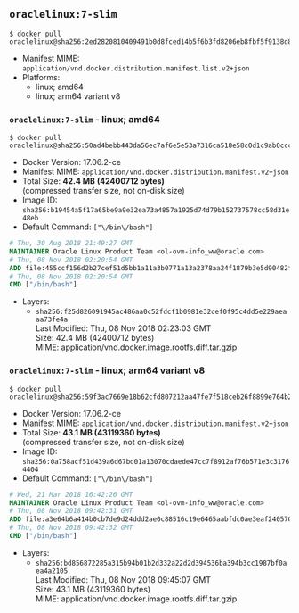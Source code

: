 ## `oraclelinux:7-slim`

```console
$ docker pull oraclelinux@sha256:2ed2820810409491b0d8fced14b5f6b3fd8206eb8fbf5f9138d825c5a98db020
```

-	Manifest MIME: `application/vnd.docker.distribution.manifest.list.v2+json`
-	Platforms:
	-	linux; amd64
	-	linux; arm64 variant v8

### `oraclelinux:7-slim` - linux; amd64

```console
$ docker pull oraclelinux@sha256:50ad4bebb443da56ec7af6e5e53a7316ca518e58c0d1c9ab0cccdc9aa2d14a0d
```

-	Docker Version: 17.06.2-ce
-	Manifest MIME: `application/vnd.docker.distribution.manifest.v2+json`
-	Total Size: **42.4 MB (42400712 bytes)**  
	(compressed transfer size, not on-disk size)
-	Image ID: `sha256:b19454a5f17a65be9a9e32ea73a4857a1925d74d79b152737578cc58d31e48eb`
-	Default Command: `["\/bin\/bash"]`

```dockerfile
# Thu, 30 Aug 2018 21:49:27 GMT
MAINTAINER Oracle Linux Product Team <ol-ovm-info_ww@oracle.com>
# Thu, 08 Nov 2018 02:20:54 GMT
ADD file:455ccf156d2b27cef51d5bb1a11a3b0771a13a2378aa24f1879b3e5d90482f3d in / 
# Thu, 08 Nov 2018 02:20:54 GMT
CMD ["/bin/bash"]
```

-	Layers:
	-	`sha256:f25d826091945ac486aa0c52fdcf1b0981e32cef0f95c4dd5e229aeaaa73fe4a`  
		Last Modified: Thu, 08 Nov 2018 02:23:03 GMT  
		Size: 42.4 MB (42400712 bytes)  
		MIME: application/vnd.docker.image.rootfs.diff.tar.gzip

### `oraclelinux:7-slim` - linux; arm64 variant v8

```console
$ docker pull oraclelinux@sha256:59f3ac7669e18b62cfd807212aa47fe7f518ceb26f8899e764b29f6697dc53d8
```

-	Docker Version: 17.06.2-ce
-	Manifest MIME: `application/vnd.docker.distribution.manifest.v2+json`
-	Total Size: **43.1 MB (43119360 bytes)**  
	(compressed transfer size, not on-disk size)
-	Image ID: `sha256:0a758acf51d439a6d67bd01a13070cdaede47cc7f8912af76b571e3c31764404`
-	Default Command: `["\/bin\/bash"]`

```dockerfile
# Wed, 21 Mar 2018 16:42:26 GMT
MAINTAINER Oracle Linux Product Team <ol-ovm-info_ww@oracle.com>
# Thu, 08 Nov 2018 09:42:31 GMT
ADD file:a3e64b6a414b0cb7de9d24ddd2ae0c88516c19e6465aabfdc0ae3eaf240570bb in / 
# Thu, 08 Nov 2018 09:42:32 GMT
CMD ["/bin/bash"]
```

-	Layers:
	-	`sha256:bd856872285a315b94b01b2d332a22d2d394536ba394b3cc1987bf0aea4a2105`  
		Last Modified: Thu, 08 Nov 2018 09:45:07 GMT  
		Size: 43.1 MB (43119360 bytes)  
		MIME: application/vnd.docker.image.rootfs.diff.tar.gzip
